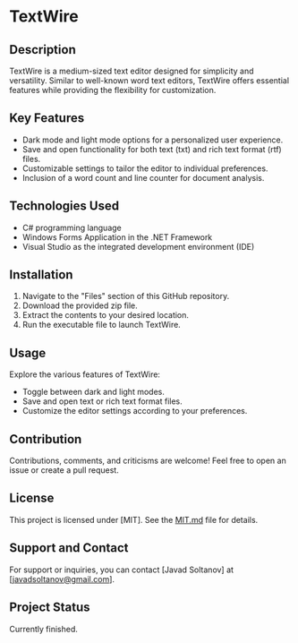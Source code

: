 # TextWire

## Description
TextWire is a medium-sized text editor designed for simplicity and versatility. Similar to well-known word text editors, TextWire offers essential features while providing the flexibility for customization.

## Key Features
- Dark mode and light mode options for a personalized user experience.
- Save and open functionality for both text (txt) and rich text format (rtf) files.
- Customizable settings to tailor the editor to individual preferences.
- Inclusion of a word count and line counter for document analysis.

## Technologies Used
- C# programming language
- Windows Forms Application in the .NET Framework
- Visual Studio as the integrated development environment (IDE)

## Installation
1. Navigate to the "Files" section of this GitHub repository.
2. Download the provided zip file.
3. Extract the contents to your desired location.
4. Run the executable file to launch TextWire.

## Usage
Explore the various features of TextWire:
- Toggle between dark and light modes.
- Save and open text or rich text format files.
- Customize the editor settings according to your preferences.

## Contribution
Contributions, comments, and criticisms are welcome! Feel free to open an issue or create a pull request.

## License
This project is licensed under [MIT]. See the [MIT.md](MIT.md) file for details.

## Support and Contact
For support or inquiries, you can contact [Javad Soltanov] at [javadsoltanov@gmail.com].

## Project Status
Currently finished.

